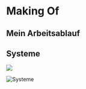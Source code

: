 # Making Of

## Mein Arbeitsablauf

## Systeme

![](../.gitbook/assets/systeme.png)

![Systeme](https://github.com/aufiblue/aborea-erweiterungen/tree/c32e2f47f145b0a4912f1bbd92c71077c548fecc/anhang/anhang/systeme.png)

